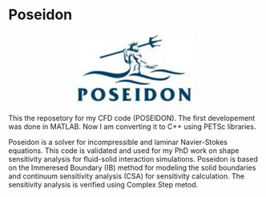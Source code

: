 # Poseidon
<p align="center">
  <img src="https://github.com/kooroshg1/Poseidon/blob/master/logo.jpg", height="145.5" width="237">
</p>
This the reposetory for my CFD code (POSEIDON). The first developement was done in MATLAB. Now I am converting it to C++ using PETSc libraries.

Poseidon is a solver for incompressible and laminar Navier-Stokes equations. This code is validated and used for my PhD work on shape sensitivity analysis for fluid-solid interaction simulations. Poseidon is based on the Immeresed Boundary (IB) method for modeling the solid boundaries and continuum sensitivity analysis (CSA) for sensitivity calculation. The sensitivity analysis is verified using Complex Step metod.
